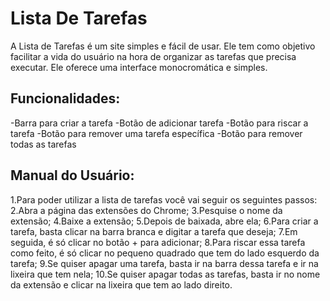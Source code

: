 # Lista De Tarefas 
A Lista de Tarefas é um site simples e fácil de usar. Ele tem como objetivo facilitar a vida do usuário na hora de organizar as tarefas que precisa executar. Ele oferece uma interface monocromática e simples.

## Funcionalidades:

-Barra para criar a tarefa
-Botão de adicionar tarefa
-Botão para riscar a tarefa
-Botão para remover uma tarefa específica
-Botão para remover todas as tarefas

## Manual do Usuário:

1.Para poder utilizar a lista de tarefas você vai seguir os seguintes passos:
2.Abra a página das extensões do Chrome;
3.Pesquise o nome da extensão;
4.Baixe a extensão;
5.Depois de baixada, abre ela;
6.Para criar a tarefa, basta clicar na barra branca e digitar a tarefa que deseja;
7.Em seguida, é só clicar no botão + para adicionar;
8.Para riscar essa tarefa como feito, é só clicar no pequeno quadrado que tem do lado esquerdo da tarefa;
9.Se quiser apagar uma tarefa, basta ir na barra dessa tarefa e ir na lixeira que tem nela;
10.Se quiser apagar todas as tarefas, basta ir no nome da extensão e clicar na lixeira que tem ao lado direito.

